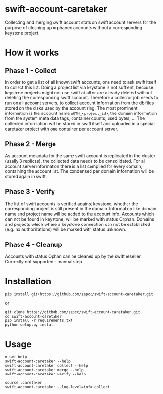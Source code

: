 # swift-account-caretaker
Collecting and merging swift account stats on swift account servers for the purpose of cleaning up orphaned accounts without a corresponding keystone project.

# How it works

## Phase 1 - Collect
In order to get a list of all known swift accounts, one need to ask swift itself to collect this list. Doing a project list via keystone is not suffient, because keystone projects might not use swift at all or are already deleted without deleting the corresponding swift account.
Therefore a collector job needs to run on all account servers, to collect account information from the db files stored on the disks used by the account ring. The most prominent information is the account name `AUTH_<project_id>`, the domain information from the system meta data tags, container counts, used bytes, ...
The collected information will be stored in swift itself and uploaded in a special caretaker project with one container per account server.

## Phase 2 - Merge
As account metadata for the same swift account is replicated in the cluster (usally 3 replicas), the collected data needs to be consolidated. For all account server information there is a list compiled for every domain, containing the account list. The condensed per domain information will be stored again in swift.

## Phase 3 - Verify
The list of swift accounts is verified against keystone, whether the corresponding project is still present in the domain. Information like domain name and project name will be added to the account info. Accounts which can not be found in keystone, will be marked with status Orphan. Domains and projects which where a keystone connection can not be established (e.g. no authorizations) will be marked with status unknown.

## Phase 4 - Cleanup
Accounts with status Ophan can be cleaned up by the swift reseller. Currently not supported - manual step.

# Installation
```
pip install git+https://github.com/sapcc/swift-account-caretaker.git
```

or

```
git clone https://github.com/sapcc/swift-account-caretaker.git
cd swift-account-caretaker
pip install -r requirements.txt
python setup.py install
```

# Usage
```
# Get help
swift-account-caretaker --help
swift-account-caretaker collect --help
swift-account-caretaker merge --help
swift-account-caretaker verify --help

source .caretaker
swift-account-caretaker --log-level=info collect
```
